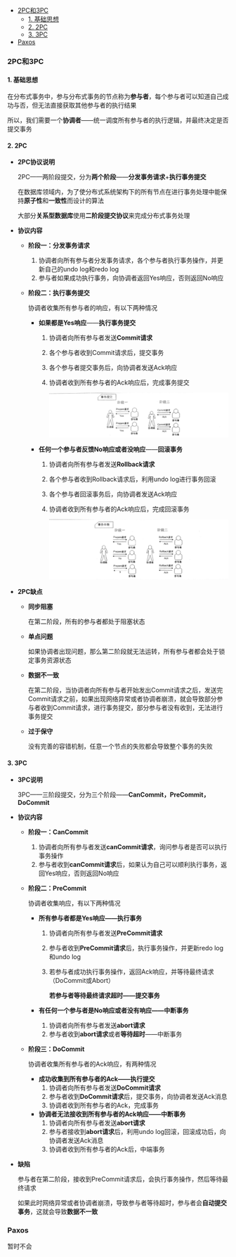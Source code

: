 - [2PC和3PC](#2pc和3pc)
  - [1. 基础思想](#1-基础思想)
  - [2. 2PC](#2-2pc)
  - [3. 3PC](#3-3pc)
- [Paxos](#paxos)



### 2PC和3PC

#### 1. 基础思想

在分布式事务中，参与分布式事务的节点称为**参与者**，每个参与者可以知道自己成功与否，但无法直接获取其他参与者的执行结果

所以，我们需要一个**协调者**——统一调度所有参与者的执行逻辑，并最终决定是否提交事务



#### 2. 2PC

* **2PC协议说明**

  2PC——两阶段提交，分为**两个阶段**——**分发事务请求**+**执行事务提交**

  在数据库领域内，为了使分布式系统架构下的所有节点在进行事务处理中能保持**原子性**和**一致性**而设计的算法

  大部分**关系型数据库**使用**二阶段提交协议**来完成分布式事务处理

* **协议内容**

  * **阶段一：分发事务请求**

    1. 协调者向所有参与者分发事务请求，各个参与者执行事务操作，并更新自己的undo log和redo log
    2. 参与者如果成功执行事务，向协调者返回Yes响应，否则返回No响应

  * **阶段二：执行事务提交**

    协调者收集所有参与者的响应，有以下两种情况

    * **如果都是Yes响应**——**执行事务提交**

      1. 协调者向所有参与者发送**Commit请求**

      2. 各个参与者收到Commit请求后，提交事务

      3. 各个参与者提交事务后，向协调者发送Ack响应

      4. 协调者收到所有参与者的Ack响应后，完成事务提交

         ![1](../p/11.png)

    * **任何一个参与者反馈No响应或者没响应**——**回滚事务**

      1. 协调者向所有参与者发送**Rollback请求**

      2. 各个参与者收到Rollback请求后，利用undo log进行事务回滚

      3. 各个参与者回滚事务后，向协调者发送Ack响应

      4. 协调者收到所有参与者的Ack响应后，完成回滚事务

         ![2](../p/12.png)

* **2PC缺点**

  * **同步阻塞**

    在第二阶段，所有的参与者都处于阻塞状态

  * **单点问题**

    如果协调者出现问题，那么第二阶段就无法运转，所有参与者都会处于锁定事务资源状态

  * **数据不一致**

    在第二阶段，当协调者向所有参与者开始发出Commit请求之后，发送完Commit请求之前，如果出现网络异常或者协调者崩溃，就会导致部分参与者收到Commit请求，进行事务提交，部分参与者没有收到，无法进行事务提交

  * **过于保守**

    没有完善的容错机制，任意一个节点的失败都会导致整个事务的失败

    

#### 3. 3PC

* **3PC说明**

  3PC——三阶段提交，分为三个阶段——**CanCommit，PreCommit，DoCommit**

* **协议内容**

  * **阶段一：CanCommit**

    1. 协调者向所有参与者发送**canCommit请求**，询问参与者是否可以执行事务操作
    2. 参与者收到**canCommit请求**后，如果认为自己可以顺利执行事务，返回Yes响应，否则返回No响应

  * **阶段二：PreCommit**

    协调者收集响应，有以下两种情况

    * **所有参与者都是Yes响应——执行事务**

      1. 协调者向所有参与者发送**PreCommit请求**

      2. 参与者收到**PreCommit请求**后，执行事务操作，并更新redo log和undo log

      3. 若参与者成功执行事务操作，返回Ack响应，并等待最终请求（DoCommit或Abort）

         **若参与者等待最终请求超时——提交事务**

    * **有任何一个参与者是No响应或者没有响应——中断事务**

      1. 协调者向所有参与者发送**abort请求**
      2. 参与者收到**abort请求**或者**等待超时**——中断事务

  * **阶段三：DoCommit**

    协调者收集所有参与者的Ack响应，有两种情况

    * **成功收集到所有参与者的Ack——执行提交**
      1. 协调者向所有参与者发送**DoCommit请求**
      2. 参与者收到**DoCommit请求**后，提交事务，向协调者发送Ack消息
      3. 协调者收到所有参与者的Ack，完成事务
    * **协调者无法接收到所有参与者的Ack响应——中断事务**
      1. 协调者向所有参与者发送**abort请求**
      2. 参与者接收到**abort请求**后，利用undo log回滚，回滚成功后，向协调者发送Ack消息
      3. 协调者收到所有参与者的Ack后，中端事务

* **缺陷**

  参与者在第二阶段，接收到PreCommit请求后，会执行事务操作，然后等待最终请求

  如果此时网络异常或者协调者崩溃，导致参与者等待超时，参与者会**自动提交事务**，这就会导致**数据不一致**



### Paxos

暂时不会
